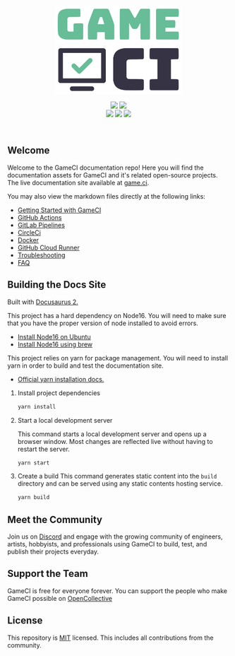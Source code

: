 <p align="center">
  <img height=200px src="static/assets/images/logo-cropped.png">
<p>

<p align="center">
  <a href="https://discord.com/invite/WyPN5r9">
    <img src="https://img.shields.io/badge/Discord-5865F2?style=for-the-badge&logo=discord&logoColor=white"></a>
  <a href="https://opencollective.com/game-ci">
    <img src="https://img.shields.io/badge/OpenCollective-1F87FF?style=for-the-badge&logo=OpenCollective&logoColor=white"></a> <br>
  <img src="https://img.shields.io/github/license/game-ci/documentation.svg">
  <img src="https://img.shields.io/github/stars/game-ci/documentation.svg">
  <img src="https://img.shields.io/github/last-commit/game-ci/documentation.svg">
<p>

<br>

## Welcome

Welcome to the GameCI documentation repo! Here you will find the documentation assets for GameCI and
it's related open-source projects. The live documentation site available at
<a href="https://game.ci">game.ci</a>.

You may also view the markdown files directly at the following links:

- [Getting Started with GameCI](docs/02-getting-started)
- [GitHub Actions](docs/03-github)
- [GitLab Pipelines](docs/05-gitlab)
- [CircleCi](docs/11-circleci)
- [Docker](docs/08-docker)
- [GitHub Cloud Runner](docs/03-github-cloud-runner)
- [Troubleshooting](docs/09-troubleshooting)
- [FAQ](docs/10-faq)

## Building the Docs Site

Built with [Docusaurus 2.](https://docusaurus.io/)

This project has a hard dependency on Node16. You will need to make sure that you have the proper
version of node installed to avoid errors.

- [Install Node16 on Ubuntu](https://joshtronic.com/2021/05/09/how-to-install-nodejs-16-on-ubuntu-2004-lts/)
- [Install Node16 using brew](https://apple.stackexchange.com/a/207883)

This project relies on yarn for package management. You will need to install yarn in order to build
and test the documentation site.

- [Official yarn installation docs.](https://classic.yarnpkg.com/lang/en/docs/install)

1.  Install project dependencies

    ```bash
    yarn install
    ```

2.  Start a local development server

    This command starts a local development server and opens up a browser window. Most changes are
    reflected live without having to restart the server.

    ```bash
    yarn start
    ```

3.  Create a build This command generates static content into the `build` directory and can be
    served using any static contents hosting service.

    ```bash
    yarn build
    ```

## Meet the Community

Join us on [Discord](https://game.ci/discord) and engage with the growing community of engineers,
artists, hobbyists, and professionals using GameCI to build, test, and publish their projects
everyday.

## Support the Team

GameCI is free for everyone forever. You can support the people who make GameCI possible on
[OpenCollective](https://opencollective.com/game-ci)

## License

This repository is [MIT](./LICENSE) licensed. This includes all contributions from the community.
